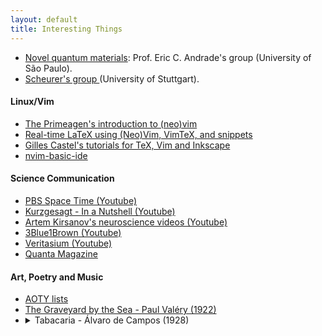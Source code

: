 ```yaml
---
layout: default
title: Interesting Things
---
```


 

 * <a target="_blank" href="https://sites.google.com/site/castroeandrade/"> Novel quantum materials</a>: Prof. Eric C. Andrade's group (University of São Paulo).
 * <a target="_blank" href="https://www.itp3.uni-stuttgart.de/scheurer-group/"> Scheurer's group </a> (University of Stuttgart).



<h4>Linux/Vim</h4>

- [The Primeagen's introduction to (neo)vim](https://www.youtube.com/watch?v=X6AR2RMB5tE&list=PLm323Lc7iSW_wuxqmKx_xxNtJC_hJbQ7R)
- [Real-time LaTeX using (Neo)Vim, VimTeX, and snippets](https://www.ejmastnak.com/tutorials/vim-latex/intro/)
- [Gilles Castel's tutorials for TeX, Vim and Inkscape](https://castel.dev/post/lecture-notes-1/#vim-and-latex>)
- [nvim-basic-ide](https://github.com/LunarVim/nvim-basic-ide)

<h4>Science Communication</h4>

- [PBS Space Time (Youtube)](https://www.youtube.com/@pbsspacetime) 
- [Kurzgesagt - In a Nutshell (Youtube)](https://www.youtube.com/@kurzgesagt)
- [Artem Kirsanov's neuroscience videos (Youtube)](https://www.youtube.com/@ArtemKirsanov)
- [3Blue1Brown (Youtube)](https://www.youtube.com/@3blue1brown)
- [Veritasium (Youtube)](https://www.youtube.com/@veritasium)
- [Quanta Magazine](https://www.quantamagazine.org/)


<h4>Art, Poetry and Music</h4>
  <ul>
   <li><a href="https://www.albumoftheyear.org/user/joaoasds/lists/"> AOTY lists </a></li>
    <li><a href="https://hellopoetry.com/poem/4511459/paul-valery-translation-of-the-graveyard-by-the-sea/">The Graveyard by the Sea - Paul Valéry (1922)</a></li>
  <li>
    <details>
      <summary>Tabacaria - Álvaro de Campos (1928)</summary>
      <p><a href="https://www.youtube.com/watch?v=a1IBpsuCI14">Here</a> is a brilliant interpretation by Antônio Abumjara.
    </p>
    </details>
  </li>
</ul>

<!--
<h1>Non-physics (directly) related topics</h1>

<ul>
  <li> <a target="_blank" href="https://historyofphilosophy.net/">History of Philosophy without any gaps</a>: A beautiful initiative by Prof. Peter Adamson from LMU and King's College to display the history of knowledge (ancient, medieval and modern philosophy).
  </li>
    <li> <a target="_blank" href="http://brazil-on-guitar.de/tabs.html">Baden Powell's collection</a>: If you play guitar and happen to enjoy brazilian music, here you can find all transcripts for Baden's discography. This <a target="_blank" href="https://chordsandtabs.pagesperso-orange.fr/">website </a> is also quite good. 
  </li>
  </ul>
 -->
